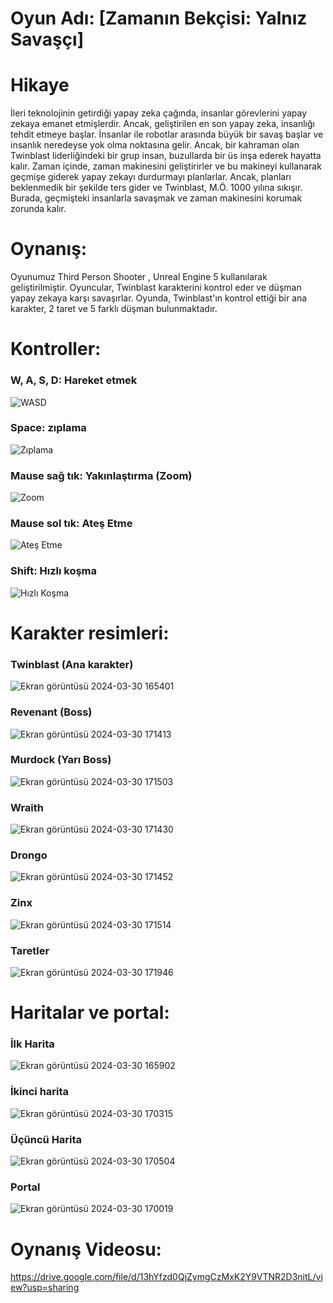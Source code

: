 # Oyun Adı: [Zamanın Bekçisi: Yalnız Savaşçı]
# Hikaye
İleri teknolojinin getirdiği yapay zeka çağında, insanlar görevlerini yapay zekaya emanet etmişlerdir. Ancak, geliştirilen en son yapay zeka, insanlığı tehdit etmeye başlar. İnsanlar ile robotlar arasında büyük bir savaş başlar ve insanlık neredeyse yok olma noktasına gelir. Ancak, bir kahraman olan Twinblast liderliğindeki bir grup insan, buzullarda bir üs inşa ederek hayatta kalır. Zaman içinde, zaman makinesini geliştirirler ve bu makineyi kullanarak geçmişe giderek yapay zekayı durdurmayı planlarlar. Ancak, planları beklenmedik bir şekilde ters gider ve Twinblast, M.Ö. 1000 yılına sıkışır. Burada, geçmişteki insanlarla savaşmak ve zaman makinesini korumak zorunda kalır.


# Oynanış:
Oyunumuz Third Person Shooter , Unreal Engine 5 kullanılarak geliştirilmiştir. Oyuncular, Twinblast karakterini kontrol eder ve düşman yapay zekaya karşı savaşırlar. Oyunda, Twinblast'ın kontrol ettiği bir ana karakter, 2 taret ve 5 farklı düşman bulunmaktadır.

# Kontroller:
### W, A, S, D: Hareket etmek
![WASD](https://github.com/halildemiroluk/3D-Third-Person-Shooter/assets/104024673/7e157f71-5910-4b5a-afea-05a97c7d6b5b)

### Space: zıplama
![Zıplama](https://github.com/halildemiroluk/3D-Third-Person-Shooter/assets/104024673/2559b34d-e04f-4e77-aa1e-a99c446ea4bc)

### Mause sağ tık: Yakınlaştırma (Zoom)
![Zoom](https://github.com/halildemiroluk/3D-Third-Person-Shooter/assets/104024673/8a413588-ef26-43c4-9e0b-ecbd7ae1a081)

### Mause sol tık: Ateş Etme
![Ateş Etme](https://github.com/halildemiroluk/3D-Third-Person-Shooter/assets/104024673/bee94cf6-459c-41d5-b05e-f775d8e96b44)

### Shift: Hızlı koşma
![Hızlı Koşma](https://github.com/halildemiroluk/3D-Third-Person-Shooter/assets/104024673/f344e0d9-2018-4498-9e0f-a2f7c3fdf8fc)

# Karakter resimleri:
### Twinblast (Ana karakter)
![Ekran görüntüsü 2024-03-30 165401](https://github.com/halildemiroluk/3D-Third-Person-Shooter/assets/104024673/7faaecef-779e-4f22-9db8-1d7728d4a611)
### Revenant (Boss)
![Ekran görüntüsü 2024-03-30 171413](https://github.com/halildemiroluk/3D-Third-Person-Shooter/assets/104024673/dbb8a934-80ba-4604-bf35-0bcccaa67cd2)
### Murdock (Yarı Boss)
![Ekran görüntüsü 2024-03-30 171503](https://github.com/halildemiroluk/3D-Third-Person-Shooter/assets/104024673/a1f2cc16-4091-4924-a4e7-d688ac71424d)
### Wraith 
![Ekran görüntüsü 2024-03-30 171430](https://github.com/halildemiroluk/3D-Third-Person-Shooter/assets/104024673/e08a16f2-af64-42ee-a33b-bacafccb9a2b)
### Drongo
![Ekran görüntüsü 2024-03-30 171452](https://github.com/halildemiroluk/3D-Third-Person-Shooter/assets/104024673/0d106f36-586c-4b06-bcf0-50d36be3a286)
### Zinx
![Ekran görüntüsü 2024-03-30 171514](https://github.com/halildemiroluk/3D-Third-Person-Shooter/assets/104024673/aa11f824-b9ed-43e3-9b59-afe18e6d4eac)
### Taretler
![Ekran görüntüsü 2024-03-30 171946](https://github.com/halildemiroluk/3D-Third-Person-Shooter/assets/104024673/ad3e7d02-5b2f-40c7-b674-748391a8a6af)

# Haritalar ve portal:
### İlk Harita
![Ekran görüntüsü 2024-03-30 165902](https://github.com/halildemiroluk/3D-Third-Person-Shooter/assets/104024673/11b0967c-5b8c-4d1d-af8c-e40c3e8b9a37)

### İkinci harita
![Ekran görüntüsü 2024-03-30 170315](https://github.com/halildemiroluk/3D-Third-Person-Shooter/assets/104024673/9334d89c-df8a-43b3-ab2a-69772d747f80)

### Üçüncü Harita
![Ekran görüntüsü 2024-03-30 170504](https://github.com/halildemiroluk/3D-Third-Person-Shooter/assets/104024673/a4df2a89-5bfb-4d42-8c37-4c4e5f2ecff9)

### Portal
![Ekran görüntüsü 2024-03-30 170019](https://github.com/halildemiroluk/3D-Third-Person-Shooter/assets/104024673/dcc4d211-70c9-4f63-9b9d-9831fcc3d84d)

# Oynanış Videosu:
https://drive.google.com/file/d/13hYfzd0QjZymgCzMxK2Y9VTNR2D3nitL/view?usp=sharing


